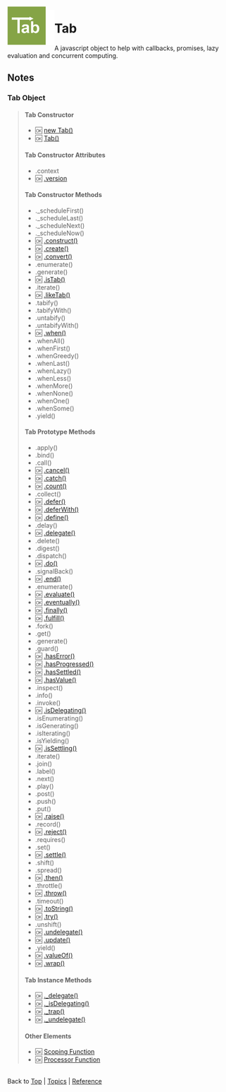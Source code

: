 <a name="top" ></a>

<img src="./img/tab-logo87.png" alt="Tab logo" align="left" style="float:left; margin-top:-8px;" /><img src="./img/1x1.png" align="left" style="float:left;" height="79" width="20" />
# Tab
A javascript object to help with callbacks, promises, lazy evaluation and concurrent computing.
<br />

## Notes

### Tab Object
> 
> #### Tab Constructor
> * :ok: [new Tab()][ref-new-tab]  
> * :ok: [Tab()][ref-tab]  
> 
> #### Tab Constructor Attributes
> * .context  
> * :ok: [.version][ref-tab.version]  
>
> #### Tab Constructor Methods
> * ._scheduleFirst()  
> * ._scheduleLast()  
> * ._scheduleNext()  
> * ._scheduleNow()  
> * :ok: [.construct()][ref-tab.construct]  
> * :ok: [.create()][ref-tab.create]  
> * :ok: [.convert()][ref-tab.convert]  
> * .enumerate()  
> * .generate()  
> * :ok: [.isTab()][ref-tab.is-tab]  
> * .iterate()  
> * :ok: [.likeTab()][ref-tab.like-tab]  
> * .tabify()  
> * .tabifyWith()  
> * .untabify()  
> * .untabifyWith()  
> * :ok: [.when()][ref-tab.when]  
> * .whenAll()  
> * .whenFirst()  
> * .whenGreedy()  
> * .whenLast()  
> * .whenLazy()  
> * .whenLess()  
> * .whenMore()  
> * .whenNone()  
> * .whenOne()  
> * .whenSome()  
> * .yield()  
>
> #### Tab Prototype Methods
> * .apply()
> * .bind()
> * .call()
> * :ok: [.cancel()][ref-tab.prototype.cancel]  
> * :ok: [.catch()][ref-tab.prototype.catch]  
> * :ok: [.count()][ref-tab.prototype.count]  
> * .collect()  
> * :ok: [.defer()][ref-tab.prototype.defer]  
> * :ok: [.deferWith()][ref-tab.prototype.defer-with]  
> * :ok: [.define()][ref-tab.prototype.define]  
> * .delay()  
> * :ok: [.delegate()][ref-tab.prototype.delegate]  
> * .delete()  
> * .digest()  
> * .dispatch()  
> * :ok: [.do()][ref-tab.prototype.do]  
> * .signalBack()  
> * :ok: [.end()][ref-tab.prototype.end]  
> * .enumerate()  
> * :ok: [.evaluate()][ref-tab.prototype.evaluate]  
> * :ok: [.eventually()][ref-tab.prototype.eventually]  
> * :ok: [.finally()][ref-tab.prototype.finally]  
> * :ok: [.fulfill()][ref-tab.prototype.fulfill]  
> * .fork()  
> * .get()  
> * .generate()  
> * .guard()  
> * :ok: [.hasError()][ref-tab.prototype.has-error]  
> * :ok: [.hasProgressed()][ref-tab.prototype.has-progressed]  
> * :ok: [.hasSettled()][ref-tab.prototype.has-settled]  
> * :ok: [.hasValue()][ref-tab.prototype.has-value]  
> * .inspect()  
> * .info()  
> * .invoke()  
> * :ok: [.isDelegating()][ref-tab.prototype.is-delegating]  
> * .isEnumerating()  
> * .isGenerating()  
> * .isIterating()  
> * .isYielding()  
> * :ok: [.isSettling()][ref-tab.prototype.is-settling]  
> * .iterate()  
> * .join()  
> * .label()  
> * .next()  
> * .play()  
> * .post()  
> * .push()  
> * .put()  
> * :ok: [.raise()][ref-tab.prototype.raise]  
> * .record()  
> * :ok: [.reject()][ref-tab.prototype.reject]  
> * .requires()  
> * .set()  
> * :ok: [.settle()][ref-tab.prototype.settle]  
> * .shift()  
> * .spread()  
> * :ok: [.then()][ref-tab.prototype.then]  
> * .throttle()  
> * :ok: [.throw()][ref-tab.prototype.throw]  
> * .timeout()  
> * :ok: [.toString()][ref-tab.prototype.to-string]  
> * :ok: [.try()][ref-tab.prototype.try]  
> * .unshift()  
> * :ok: [.undelegate()][ref-tab.prototype.undelegate]  
> * :ok: [.update()][ref-tab.prototype.update]  
> * .yield()  
> * :ok: [.valueOf()][ref-tab.prototype.value-of]  
> * :ok: [.wrap()][ref-tab.prototype.wrap]  
>
> #### Tab Instance Methods
> * :ok: [._delegate()][ref-tab._delegate]  
> * :ok: [._isDelegating()][ref-tab._is-delegating]  
> * :ok: [._trap()][ref-tab._trap]  
> * :ok: [._undelegate()][ref-tab._undelegate]  
>
> #### Other Elements
> * :ok: [Scoping Function][ref-scoping-function]  
> * :ok: [Processor Function][ref-processor-function]  



<br /> Back to [Top] | [Topics] | [Reference] <br />





[top]: #top "back to the top of this page"
[topics]: /doc/topics.md#topics "back to the 'Topics' section"
[reference]: /doc/reference.md#reference "back to the 'Reference' section"



[ref-tab-object]:                   #tab-object                                        "more attributes and methods under 'Tab Object'"
[ref-tab-constructor]:              #tab-constructor                                   "more attributes and methods under 'Tab Constructor'"
[ref-tab-constructor-attributes]:   #tab-constructor-attributes                        "more attributes under 'Tab Constructor Attributes'"
[ref-tab-constructor-methods]:      #tab-constructor-methods                           "more methods under 'Tab Constructor Methods'"
[ref-tab-prototype-methods]:        #tab-prototype-methods                             "more methods under 'Tab Prototype Methods'"
[ref-tab-instance-methods]:         #tab-instance-methods                              "more methods under 'Tab Instance Methods'"
[ref-other-elements]:               #other-elements                                    "more methods under 'Other Elements'"



[ref-new-tab]:                      /doc/reference/new-tab.md#top                      "new Tab(): construct a new tab, delegate if needed."
[ref-tab]:                          /doc/reference/tab.md#top                          "Tab(): convert to a tab, create a new tab if required."

[ref-tab.context]:                  /doc/reference/tab.context.md#top                  "Tab.context: ..."
[ref-tab.version]:                  /doc/reference/tab.version.md#top                  "Tab.version: version of this Tab library."

[ref-tab.construct]:                /doc/reference/tab.construct.md#top                "Tab.construct(): construct a new tab, delegate if needed."
[ref-tab.convert]:                  /doc/reference/tab.convert.md#top                  "Tab.convert(): convert to a tab, create a new tab if required."
[ref-tab.create]:                   /doc/reference/tab.construct.md#top                "Tab.create(): create a new tab, fulfill if needed."
[ref-tab.is-tab]:                   /doc/reference/tab.is-tab.md#top                   "Tab.isTab: was the given object created by this Tab library?"
[ref-tab.like-tab]:                 /doc/reference/tab.like-tab.md#top                 "Tab.likeTab: ..."
[ref-tab.when]:                     /doc/reference/tab.when.md#top                     "Tab.when: ..."

[ref-tab.prototype.cancel]:         /doc/reference/tab.prototype.cancel.md#top         "Tab.prototype.cancel(): ..."
[ref-tab.prototype.catch]:          /doc/reference/tab.prototype.catch.md#top          "Tab.prototype.catch(): process error notifications for this tab."
[ref-tab.prototype.count]:          /doc/reference/tab.prototype.count.md#top          "Tab.prototype.count(): ..."
[ref-tab.prototype.defer]:          /doc/reference/tab.prototype.defer.md#top          "Tab.prototype.defer(): convert a function to use this tab to store its result."
[ref-tab.prototype.defer-with]:     /doc/reference/tab.prototype.defer-with.md#top     "Tab.prototype.deferWith(): ..."
[ref-tab.prototype.define]:         /doc/reference/tab.prototype.define.md#top         "Tab.prototype.define(): ..."
[ref-tab.prototype.delegate]:       /doc/reference/tab.prototype.delegate.md#top       "Tab.prototype.delegate(): !!! where are my glasses? !!!"
[ref-tab.prototype.do]:             /doc/reference/tab.prototype.do.md#top             "Tab.prototype.do(): create an notification processing scope for this tab."
[ref-tab.prototype.end]:            /doc/reference/tab.prototype.end.md#top            "Tab.prototype.end(): ..."
[ref-tab.prototype.evaluate]:       /doc/reference/tab.prototype.evaluate.md#top       "Tab.prototype.evaluate(): ..."
[ref-tab.prototype.eventually]:     /doc/reference/tab.prototype.eventually.md#top     "Tab.prototype.eventually(): filter out progress notifications for this tab."
[ref-tab.prototype.finally]:        /doc/reference/tab.prototype.finally.md#top        "Tab.prototype.finally(): process value and error notifications for this tab."
[ref-tab.prototype.fulfill]:        /doc/reference/tab.prototype.fulfill.md#top        "Tab.prototype.fulfill(): settle this tab with a value."
[ref-tab.prototype.has-error]:      /doc/reference/tab.prototype.has-error.md#top      "Tab.prototype.hasError(): has this tab an error?"
[ref-tab.prototype.has-progressed]: /doc/reference/tab.prototype.has-progressed.md#top "Tab.prototype.hasProgressed(): has this tab progressed?"
[ref-tab.prototype.has-settled]:    /doc/reference/tab.prototype.has-settled.md#top    "Tab.prototype.hasSettled(): has this tab settled?"
[ref-tab.prototype.has-value]:      /doc/reference/tab.prototype.has-value.md#top      "Tab.prototype.hasValue(): has this tab a value?"
[ref-tab.prototype.is-delegating]:  /doc/reference/tab.prototype.is-delegating.md#top  "Tab.prototype.isDelegating(): ..."
[ref-tab.prototype.is-settling]:    /doc/reference/tab.is-settling.md#top              "Tab.prototype.isSettling: are progress notifications being filtered out for this tab?"
[ref-tab.prototype.raise]:          /doc/reference/tab.prototype.raise.md#top          "Tab.prototype.raise(): ..."
[ref-tab.prototype.reject]:         /doc/reference/tab.prototype.reject.md#top         "Tab.prototype.reject(): settle this tab with an error."
[ref-tab.prototype.settle]:         /doc/reference/tab.prototype.settle.md#top         "Tab.prototype.settle(): settle this tab without changing its current value or error."
[ref-tab.prototype.then]:           /doc/reference/tab.prototype.then.md#top           "Tab.prototype.then(): ..."
[ref-tab.prototype.throw]:          /doc/reference/tab.prototype.throw.md#top          "Tab.prototype.throw(): set an error for this tab."
[ref-tab.prototype.to-string]:      /doc/reference/tab.prototype.to-string.md#top      "Tab.prototype.toString(): get a string representation for this tab."
[ref-tab.prototype.try]:            /doc/reference/tab.prototype.try.md#top            "Tab.prototype.try(): process value notifications for this tab."
[ref-tab.prototype.undelegate]:     /doc/reference/tab.prototype.undelegate.md#top     "Tab.prototype.undelegate(): ..."
[ref-tab.prototype.update]:         /doc/reference/tab.prototype.update.md#top         "Tab.prototype.update(): set a value for this tab."
[ref-tab.prototype.value-of]:       /doc/reference/tab.prototype.value-of.md#top       "Tab.prototype.valueOf(): get the principal value of this tab."
[ref-tab.prototype.wrap]:           /doc/reference/tab.prototype.wrap.md#top           "Tab.prototype.wrap(): ..."

[ref-tab._delegate]:                /doc/reference/tab._delegate.md#top                "tab._delegate(): ..."
[ref-tab._is-delegating]:           /doc/reference/tab._is-delegating.md#top           "tab._is-delegating(): ..."
[ref-tab._trap]:                    /doc/reference/tab._trap.md#top                    "tab._trap(): ..."
[ref-tab._undelegate]:              /doc/reference/tab._undelegate.md#top              "tab._undelegate(): ..."

[ref-scoping-function]:             /doc/reference/scoping-function.md#top             "scopingFunction: a function used as an argument in scoping Tab methods."
[ref-processor-function]:           /doc/reference/processor-function.md#top           "processorFunction: a function used as an argument in processing Tab methods."
